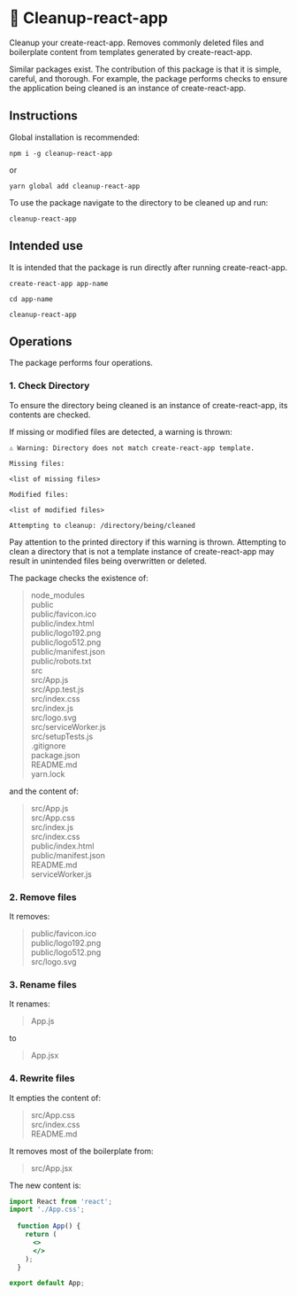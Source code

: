 # 🧼 Cleanup-react-app

Cleanup your create-react-app. Removes commonly deleted files and boilerplate content from templates generated by create-react-app.

Similar packages exist. The contribution of this package is that it is simple, careful, and thorough. For example, the package performs checks to ensure the application being cleaned is an instance of create-react-app.

## Instructions

Global installation is recommended:

````shell
npm i -g cleanup-react-app
````

or

````shell
yarn global add cleanup-react-app
````

To use the package navigate to the directory to be cleaned up and run:

````shell
cleanup-react-app
````

## Intended use

It is intended that the package is run directly after running create-react-app.

````shell
create-react-app app-name

cd app-name

cleanup-react-app
````

## Operations

The package performs four operations.

### 1. Check Directory

To ensure the directory being cleaned is an instance of create-react-app, its contents are checked.

If missing or modified files are detected, a warning is thrown:

````shell
⚠️ Warning: Directory does not match create-react-app template.

Missing files:

<list of missing files>

Modified files:

<list of modified files>

Attempting to cleanup: /directory/being/cleaned
````

Pay attention to the printed directory if this warning is thrown. Attempting to clean a directory that is not a template instance of create-react-app may result in unintended files being overwritten or deleted.

The package checks the existence of:

>node_modules  
>public  
>public/favicon.ico  
>public/index.html  
>public/logo192.png  
>public/logo512.png  
>public/manifest.json  
>public/robots.txt  
>src  
>src/App.js  
>src/App.test.js  
>src/index.css  
>src/index.js  
>src/logo.svg  
>src/serviceWorker.js  
>src/setupTests.js  
>.gitignore  
>package.json  
>README.md  
>yarn.lock

and the content of:

>src/App.js  
>src/App.css  
>src/index.js  
>src/index.css  
>public/index.html  
>public/manifest.json  
>README.md  
>serviceWorker.js

### 2. Remove files

It removes:

> public/favicon.ico  
> public/logo192.png  
> public/logo512.png  
> src/logo.svg

### 3. Rename files

It renames:

> App.js

to

> App.jsx

### 4. Rewrite files

It empties the content of:

> src/App.css  
> src/index.css  
> README.md

It removes most of the boilerplate from:

> src/App.jsx

The new content is:

````jsx
import React from 'react';
import './App.css';
  
  function App() {
    return (
      <>
      </>
    );
  }

export default App;
````
